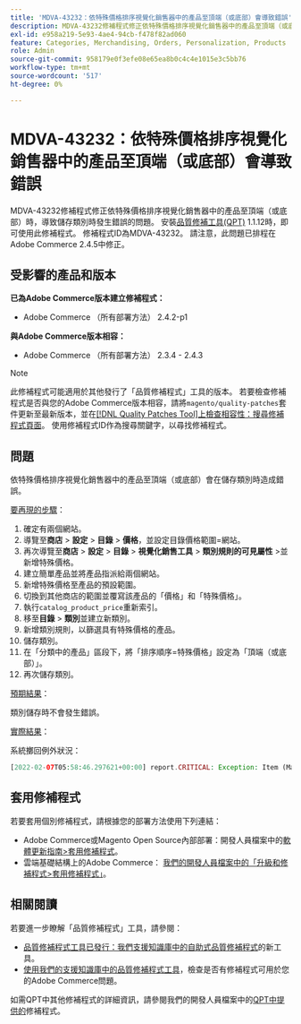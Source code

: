 ```yaml
---
title: 'MDVA-43232：依特殊價格排序視覺化銷售器中的產品至頂端（或底部）會導致錯誤'
description: MDVA-43232修補程式修正依特殊價格排序視覺化銷售器中的產品至頂端（或底部）時，導致儲存類別時發生錯誤的問題。 安裝[Quality Patches Tool (QPT)](/help/announcements/adobe-commerce-announcements/magento-quality-patches-released-new-tool-to-self-serve-quality-patches.md) 1.1.12後，即可使用此修補程式。 修補程式ID為MDVA-43232。 請注意，此問題已排程在Adobe Commerce 2.4.5中修正。
exl-id: e958a219-5e93-4ae4-94cb-f478f82ad060
feature: Categories, Merchandising, Orders, Personalization, Products
role: Admin
source-git-commit: 958179e0f3efe08e65ea8b0c4c4e1015e3c5bb76
workflow-type: tm+mt
source-wordcount: '517'
ht-degree: 0%

---
```


# MDVA-43232：依特殊價格排序視覺化銷售器中的產品至頂端（或底部）會導致錯誤

MDVA-43232修補程式修正依特殊價格排序視覺化銷售器中的產品至頂端（或底部）時，導致儲存類別時發生錯誤的問題。 安裝[品質修補工具(QPT)](/help/announcements/adobe-commerce-announcements/magento-quality-patches-released-new-tool-to-self-serve-quality-patches.md) 1.1.12時，即可使用此修補程式。 修補程式ID為MDVA-43232。 請注意，此問題已排程在Adobe Commerce 2.4.5中修正。

## 受影響的產品和版本

**已為Adobe Commerce版本建立修補程式：**

* Adobe Commerce （所有部署方法） 2.4.2-p1

**與Adobe Commerce版本相容：**

* Adobe Commerce （所有部署方法） 2.3.4 - 2.4.3

>[!NOTE]
>
>此修補程式可能適用於其他發行了「品質修補程式」工具的版本。 若要檢查修補程式是否與您的Adobe Commerce版本相容，請將`magento/quality-patches`套件更新至最新版本，並在[[!DNL Quality Patches Tool]上檢查相容性：搜尋修補程式頁面](https://devdocs.magento.com/quality-patches/tool.html#patch-grid)。 使用修補程式ID作為搜尋關鍵字，以尋找修補程式。

## 問題

依特殊價格排序視覺化銷售器中的產品至頂端（或底部）會在儲存類別時造成錯誤。

<u>要再現的步驟</u>：

1. 確定有兩個網站。
1. 導覽至&#x200B;**商店** > **設定** > **目錄** > **價格**，並設定目錄價格範圍=網站。
1. 再次導覽至&#x200B;**商店** > **設定** > **目錄** > **視覺化銷售工具** > **類別規則的可見屬性** >並新增特殊價格。
1. 建立簡單產品並將產品指派給兩個網站。
1. 新增特殊價格至產品的預設範圍。
1. 切換到其他商店的範圍並覆寫該產品的「價格」和「特殊價格」。
1. 執行`catalog_product_price`重新索引。
1. 移至&#x200B;**目錄** > **類別**&#x200B;並建立新類別。
1. 新增類別規則，以篩選具有特殊價格的產品。
1. 儲存類別。
1. 在「分類中的產品」區段下，將「排序順序=特殊價格」設定為「頂端（或底部）」。
1. 再次儲存類別。

<u>預期結果</u>：

類別儲存時不會發生錯誤。

<u>實際結果</u>：

系統擲回例外狀況：

```php
[2022-02-07T05:58:46.297621+00:00] report.CRITICAL: Exception: Item (Magento\Catalog\Model\Product\Interceptor) with the same ID "1" already exists. in /lib/internal/Magento/Framework/Data/Collection.php:407
```

## 套用修補程式

若要套用個別修補程式，請根據您的部署方法使用下列連結：

* Adobe Commerce或Magento Open Source內部部署：開發人員檔案中的[軟體更新指南>套用修補程式](https://devdocs.magento.com/guides/v2.4/comp-mgr/patching/mqp.html)。
* 雲端基礎結構上的Adobe Commerce： [我們的開發人員檔案中的「升級和修補程式>套用修補程式」](https://devdocs.magento.com/cloud/project/project-patch.html)。

## 相關閱讀

若要進一步瞭解「品質修補程式」工具，請參閱：

* [品質修補程式工具已發行：我們支援知識庫中的自助式品質修補程式](/help/announcements/adobe-commerce-announcements/magento-quality-patches-released-new-tool-to-self-serve-quality-patches.md)的新工具。
* [使用我們的支援知識庫中的品質修補程式工具](/help/support-tools/patches-available-in-qpt-tool/check-patch-for-magento-issue-with-magento-quality-patches.md)，檢查是否有修補程式可用於您的Adobe Commerce問題。

如需QPT中其他修補程式的詳細資訊，請參閱我們的開發人員檔案中的[QPT中提供的](https://devdocs.magento.com/quality-patches/tool.html#patch-grid)修補程式。
